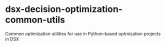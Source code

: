 # dsx-decision-optimization-common-utils
Common optimization utilities for use in Python-based optmization projects in DSX
